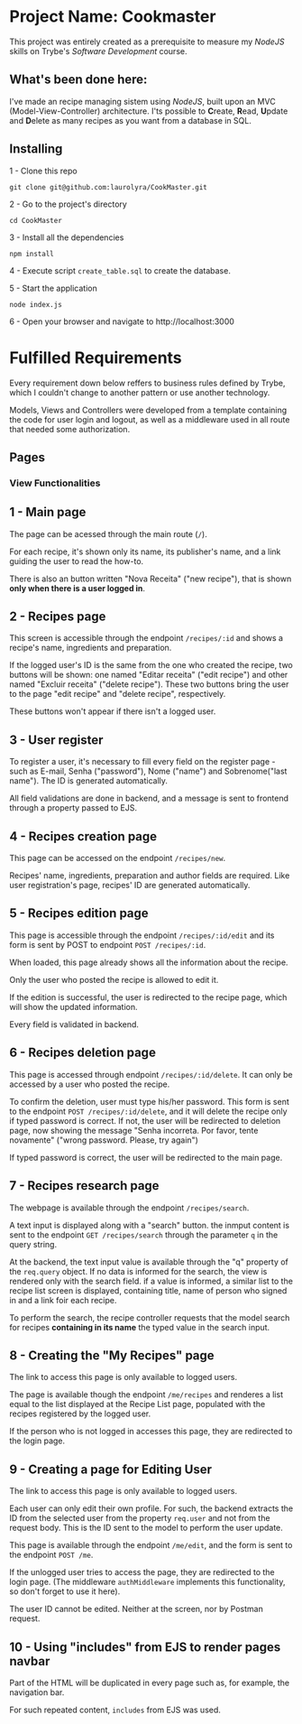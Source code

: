 # Project Name: Cookmaster

This project was entirely created as a prerequisite to measure my _NodeJS_ skills on Trybe's _Software Development_ course.

## What's been done here:

I've made an recipe managing sistem using _NodeJS_, built upon an MVC (Model-View-Controller) architecture. I'ts possible to **C**reate, **R**ead, **U**pdate and **D**elete as many recipes as you want from a database in SQL.

## Installing

1 - Clone this repo

`git clone git@github.com:laurolyra/CookMaster.git`

2 - Go to the project's directory

`cd CookMaster`

3 - Install all the dependencies

`npm install`

4 - Execute script `create_table.sql` to create the database.

5 - Start the application

`node index.js`

6 - Open your browser and navigate to http://localhost:3000

# Fulfilled Requirements

Every requirement down below reffers to business rules defined by Trybe, which I couldn't change to another pattern or use another technology.

Models, Views and Controllers were developed from a template containing the code for user login and logout, as well as a middleware used in all route that needed some authorization.

## Pages

### View Functionalities

## 1 - Main page

The page can be acessed through the main route (`/`).

For each recipe, it's shown only its name, its publisher's name, and a link guiding the user to read the how-to.

There is also an button written "Nova Receita" ("new recipe"), that is shown **only when there is a user logged in**.

## 2 - Recipes page

This screen is accessible through the endpoint `/recipes/:id` and shows a recipe's name, ingredients and preparation.

If the logged user's ID is the same from the one who created the recipe, two buttons will be shown: one named "Editar receita" ("edit recipe") and other named "Excluir receita" ("delete recipe"). These two buttons bring the user to the page "edit recipe" and "delete recipe", respectively.

These buttons won't appear if there isn't a logged user.

## 3 - User register

To register a user, it's necessary to fill every field on the register page - such as E-mail, Senha ("password"), Nome ("name") and Sobrenome("last name"). The ID is generated automatically.

All field validations are done in backend, and a message is sent to frontend through a property passed to EJS.

## 4 - Recipes creation page

This page can be accessed on the endpoint `/recipes/new`.

Recipes' name, ingredients, preparation and author fields are required. Like user registration's page, recipes' ID are generated  automatically.

## 5 - Recipes edition page

This page is accessible through the endpoint `/recipes/:id/edit` and its form is sent by POST to endpoint `POST /recipes/:id`.

When loaded, this page already shows all the information about the recipe.

Only the user who posted the recipe is allowed to edit it.

If the edition is successful, the user is redirected to the recipe page, which will show the updated information.

Every field is validated in backend.

## 6 - Recipes deletion page

This page is accessed through endpoint `/recipes/:id/delete`. It can only be accessed by a user who posted the recipe.

To confirm the deletion, user must type his/her password. This form is sent to the endpoint `POST /recipes/:id/delete`, and it will delete the recipe only if typed password is correct. If not, the user will be redirected to deletion page, now showing the message "Senha incorreta. Por favor, tente novamente" ("wrong password. Please, try again")

If typed password is correct, the user will be redirected to the main page.

## 7 - Recipes research page

The webpage is available through the endpoint `/recipes/search`.

A text input is displayed along with a "search" button. the inmput content is sent to the endpoint `GET /recipes/search` through the parameter `q` in the query string.

At the backend, the text input value is available through the "q" property of the `req.query` object. If no data is informed for the search, the view is rendered only with the search field. if a value is informed, a similar list to the recipe list screen is displayed, containing title, name of person who signed in and a link foir each recipe.

To perform the search, the recipe controller requests that the model search for recipes **containing in its name** the typed value in the search input.

## 8 - Creating the "My Recipes" page

The link to access this page is only available to logged users. 

The page is available though the endpoint `/me/recipes` and renderes a list equal to the list displayed at the Recipe List page, populated with the recipes registered by the logged user.

If the person who is not logged in accesses this page, they are redirected to the login page.

## 9 - Creating a page for Editing User

The link to access this page is only available to logged users.

Each user can only edit their own profile. For such, the backend extracts the ID from the selected user from the property `req.user` and not from the request body. This is the ID sent to the model to perform the user update.

This page is available through the endpoint `/me/edit`, and the form is sent to the endpoint `POST /me`.

If the unlogged user tries to access the page, they are redirected to the login page. (The middleware `authMiddleware` implements this functionality, so don't forget to use it here). 

The user ID cannot be edited. Neither at the screen, nor by Postman request.


## 10 - Using "includes" from EJS to render pages navbar

Part of the HTML will be duplicated in every page such as, for example, the navigation bar.

For such repeated content, `includes` from EJS was used.
